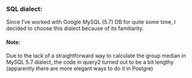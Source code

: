 ### SQL dialect:
Since I’ve worked with Google MySQL (5.7) DB for quite some time, I decided to choose this dialect because of its familiarity.

#### Note:
Due to the lack of a straightforward way to calculate the group median in MySQL 5.7 dialect, the code in query2 turned out to be a bit lengthy (apparently there are more elegant ways to do it in Postgre)
